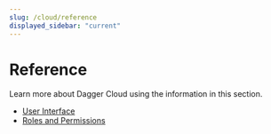 ```yaml
---
slug: /cloud/reference
displayed_sidebar: "current"
---
```


# Reference

Learn more about Dagger Cloud using the information in this section.

- [User Interface](./741031-user-interface.md)
- [Roles and Permissions](./968372-roles-permissions.md)
